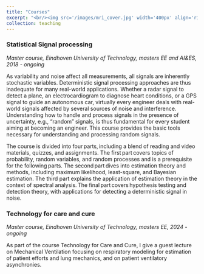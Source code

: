 ```yaml
---
title: "Courses"
excerpt: "<br/><img src='/images/mri_cover.jpg' width='400px' align='right'>  I am responsible teacher for the course Statistical Signal Processing (5CTA0) and guest lecturer for the course Technology for Care and Cure (5LSN0)"
collection: teaching
---
```


### Statistical Signal processing
*Master course, Eindhoven University of Technology, masters EE and AI&ES, 2018 - ongoing*

As variability and noise affect all measurements, all signals are inherently stochastic variables. Deterministic signal processing approaches are thus inadequate for many real-world applications.  Whether a radar signal to detect a plane, an electrocardiogram to diagnose heart conditions, or a GPS signal to guide an autonomous car, virtually every engineer deals with real-world signals affected by several sources of noise and interference. Understanding how to handle and process signals in the presence of uncertainty, e.g., “random” signals, is thus fundamental for every student aiming at becoming an engineer. This course provides the basic tools necessary for understanding and processing random signals. 

The course is divided into four parts, including a blend of reading and video materials, quizzes, and assignments. The first part covers topics of probability, random variables, and random processes and is a prerequisite for the following parts. The second part dives into estimation theory and methods, including maximum likelihood, least-square, and Bayesian estimation. The third part explains the application of estimation theory in the context of spectral analysis. The final part covers hypothesis testing and detection theory, with applications for detecting a deterministic signal in noise. 

### Technology for care and cure
*Master course, Eindhoven University of Technology, masters EE,  2024 - ongoing*

As part of the course Technology for Care and Cure, I give a guest lecture on Mechanical Ventilation focusing on respiratory modeling for estimation of patient efforts and lung mechanics, and on patient ventilatory asynchronies.